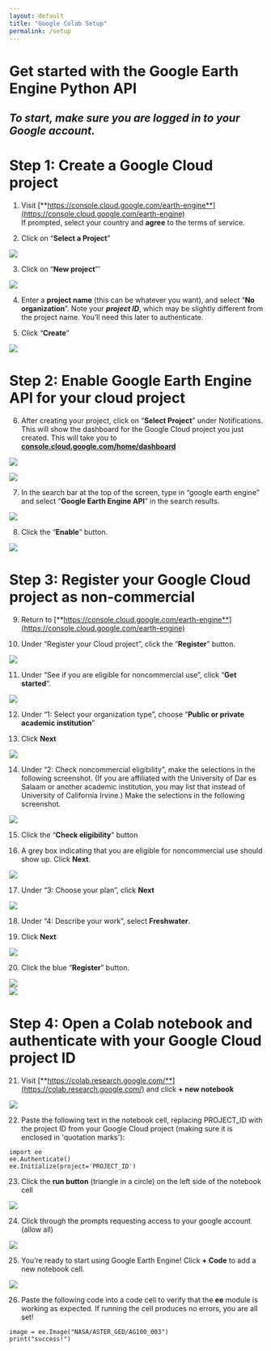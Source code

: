 ```yaml
---
layout: default
title: "Google Colab Setup"
permalink: /setup
---
```


# Get started with the Google Earth Engine Python API

## *To start, make sure you are logged in to your Google account.*

# Step 1: Create a Google Cloud project

1. Visit [**https://console.cloud.google.com/earth-engine**](https://console.cloud.google.com/earth-engine)  
   If prompted, select your country and **agree** to the terms of service.  
     
2. Click on “**Select a Project**”

![](./images/image1.png)

3. Click on “**New project**”’

![](./images/image2.png)

4. Enter a **project name** (this can be whatever you want), and select “**No organization**”. Note your ***project ID***, which may be slightly different from the project name. You’ll need this later to authenticate.

5. Click “**Create**”

![](./images/image3.png)

# 

# Step 2: Enable Google Earth Engine API for your cloud project

6. After creating your project, click on “**Select Project**” under Notifications. This will show the dashboard for the Google Cloud project you just created. This will take you to [**console.cloud.google.com/home/dashboard**](http://console.cloud.google.com/home/dashboard)

![](./images/image4.png)

![](./images/image5.png)

7. In the search bar at the top of the screen, type in “google earth engine” and select “**Google Earth Engine API**” in the search results.

![](./images/image6.png)

8. Click the “**Enable**” button.

![](./images/image7.png)

# Step 3: Register your Google Cloud project as non-commercial

9. Return to [**https://console.cloud.google.com/earth-engine**](https://console.cloud.google.com/earth-engine)  
     
10. Under “Register your Cloud project”, click the “**Register**” button.  
    

![](./images/image8.png)

11. Under “See if you are eligible for noncommercial use”, click “**Get started**”.  
    

![](./images/image9.png)

12. Under “1: Select your organization type”, choose “**Public or private academic institution**”

13. Click **Next**

![](./images/image10.png)

14. Under “2: Check noncommercial eligibility”, make the selections in the following screenshot. (If you are affiliated with the University of Dar es Salaam or another academic institution, you may list that instead of University of California Irvine.) Make the selections in the following screenshot. 

![](./images/image11.png)

15. Click the “**Check eligibility**” button  
      
      
16. A grey box indicating that you are eligible for noncommercial use should show up. Click **Next**. 

![](./images/image12.png)

17. Under “3: Choose your plan”, click **Next**

![](./images/image13.png)

18. Under “4: Describe your work”, select **Freshwater**.  
      
19. Click **Next**  
    

![](./images/image14.png)

20. Click the blue “**Register**” button. 

![](./images/image15.png)  
![](./images/image16.png)

# Step 4: Open a Colab notebook and authenticate with your Google Cloud project ID

21. Visit [**https://colab.research.google.com/**](https://colab.research.google.com/) and click **+ new notebook**  
    

![](./images/image17.png)

22. Paste the following text in the notebook cell, replacing PROJECT_ID with the project ID from your Google Cloud project (making sure it is enclosed in 'quotation marks'):

```
import ee
ee.Authenticate() 
ee.Initialize(project='PROJECT_ID')
```

23. Click the **run button** (triangle in a circle) on the left side of the notebook cell

![](./images/image18.png)

24. Click through the prompts requesting access to your google account (allow all)

![](./images/image19.png)

25. You’re ready to start using Google Earth Engine! Click **+ Code** to add a new notebook cell.

![](./images/image20.png)

26. Paste the following code into a code cell to verify that the **ee** module is working as expected. If running the cell produces no errors, you are all set!

```
image = ee.Image("NASA/ASTER_GED/AG100_003")
print("success!")
```
